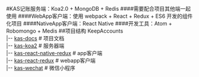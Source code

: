 #KAS记账服务端：Koa2.0 + MongoDB + Redis
####需要配合项目其他端一起使用
####WebApp客户端：使用 webpack + React + Redux + ES6 开发的组件化项目
####NativeApp客户端：React Native
####开发工具：Atom + Robomongo + Medis
##项目结构
KeepAccounts<br/>
|-- [kas-docs](https://github.com/Vizn/KeepAccounts) # 项目文档<br/>
|-- [kas-koa2](https://github.com/Vizn/kas-koa2) # 服务器端<br/>
|-- [kas-react-native-redux](https://github.com/Vizn/kas-react-native-redux) # app客户端<br/>
|-- [kas-react-redux](https://github.com/Vizn/kas-react-redux) # webapp客户端<br/>
|-- [kas-wechat](https://github.com/Vizn/kas-wechat) # 微信小程序<br/>

